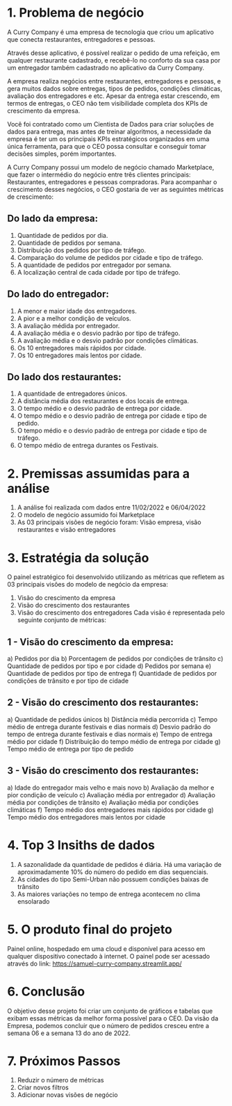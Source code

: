 
# 1.	Problema de negócio
A Curry Company é uma empresa de tecnologia que criou um aplicativo que conecta
restaurantes, entregadores e pessoas.

Através desse aplicativo, é possível realizar o pedido de uma refeição, em qualquer
restaurante cadastrado, e recebê-lo no conforto da sua casa por um entregador
também cadastrado no aplicativo da Curry Company.

A empresa realiza negócios entre restaurantes, entregadores e pessoas, e gera
muitos dados sobre entregas, tipos de pedidos, condições climáticas, avaliação dos
entregadores e etc. Apesar da entrega estar crescendo, em termos de entregas, o
CEO não tem visibilidade completa dos KPIs de crescimento da empresa.

Você foi contratado como um Cientista de Dados para criar soluções de dados para
entrega, mas antes de treinar algoritmos, a necessidade da empresa é ter um os
principais KPIs estratégicos organizados em uma única ferramenta, para que o CEO
possa consultar e conseguir tomar decisões simples, porém importantes.

A Curry Company possui um modelo de negócio chamado Marketplace, que fazer o
intermédio do negócio entre três clientes principais: Restaurantes, entregadores e
pessoas compradoras. Para acompanhar o crescimento desses negócios, o CEO
gostaria de ver as seguintes métricas de crescimento:

## Do lado da empresa:
  1. Quantidade de pedidos por dia.
  2. Quantidade de pedidos por semana.
  3. Distribuição dos pedidos por tipo de tráfego.
  4. Comparação do volume de pedidos por cidade e tipo de tráfego.
  4. A quantidade de pedidos por entregador por semana.
  5. A localização central de cada cidade por tipo de tráfego.
## Do lado do entregador:
  1. A menor e maior idade dos entregadores.
  2. A pior e a melhor condição de veículos.
  3. A avaliação médida por entregador.
  4. A avaliação média e o desvio padrão por tipo de tráfego.
  5. A avaliação média e o desvio padrão por condições climáticas.
  6. Os 10 entregadores mais rápidos por cidade.
  7. Os 10 entregadores mais lentos por cidade.

## Do lado dos restaurantes:
  1. A quantidade de entregadores únicos.
  2. A distância média dos restaurantes e dos locais de entrega.
  3. O tempo médio e o desvio padrão de entrega por cidade.
  4. O tempo médio e o desvio padrão de entrega por cidade e tipo de pedido.
  5. O tempo médio e o desvio padrão de entrega por cidade e tipo de tráfego.
  6. O tempo médio de entrega durantes os Festivais.

# 2.	Premissas assumidas para a análise
  1.	A análise foi realizada com dados entre 11/02/2022 e 06/04/2022
  2.	O modelo de negócio assumido foi Marketplace
  3.	As 03 principais visões de negócio foram: Visão empresa, visão restaurantes e visão entregadores

# 3.	Estratégia da solução
O painel estratégico foi desenvolvido utilizando as métricas que refletem as 03 principais visões do modelo de negócio da empresa:
  1.	Visão do crescimento da empresa
  2.	Visão do crescimento dos restaurantes
  3.	Visão do crescimento dos entregadores
  Cada visão é representada pelo seguinte conjunto de métricas:
## 1 - Visão do crescimento da empresa:
  a)	Pedidos por dia
  b)	Porcentagem de pedidos por condições de trânsito
  c)	Quantidade de pedidos por tipo e por cidade
  d)	Pedidos por semana
  e)	Quantidade de pedidos por tipo de entrega
  f)	Quantidade de pedidos por condições de trânsito e por tipo de cidade

## 2 - Visão do crescimento dos restaurantes:
  a)	Quantidade de pedidos únicos
  b)	Distância média percorrida
  c)	Tempo médio de entrega durante festivais e dias normais
  d)	Desvio padrão do tempo de entrega durante festivais e dias normais
  e)	Tempo de entrega médio por cidade
  f)	Distribuição do tempo médio de entrega por cidade
  g)	Tempo médio de entrega por tipo de pedido

## 3 - Visão do crescimento dos restaurantes:
  a)	Idade do entregador mais velho e mais novo
  b)	Avaliação da melhor e pior condição de veículo
  c)	Avaliação média por entregador
  d)	Avaliação média por condições de trânsito
  e)	Avaliação média por condições climáticas
  f)	Tempo médio dos entregadores mais rápidos por cidade
  g)	Tempo médio dos entregadores mais lentos por cidade

# 4.	Top 3 Insiths de dados
1.	A sazonalidade da quantidade de pedidos é diária. Há uma variação de aproximadamente 10% do número do pedido em dias sequenciais.
2.	As cidades do tipo Semi-Urban não possuem condições baixas de trânsito
3.	As maiores variações no tempo de entrega acontecem no clima ensolarado

# 5.	O produto final do projeto
Painel online, hospedado em uma cloud e disponível para acesso em qualquer dispositivo conectado à internet.
O painel pode ser acessado através do link: https://samuel-curry-company.streamlit.app/

# 6.	Conclusão
O objetivo desse projeto foi criar um conjunto de gráficos e tabelas que exibam essas métricas da melhor forma possível para o CEO.
Da visão da Empresa, podemos concluir que o número de pedidos cresceu entre a semana 06 e a semana 13 do ano de 2022.

# 7.	Próximos Passos
  1.	Reduzir o número de métricas
  2.	Criar novos filtros
  3.	Adicionar novas visões de negócio

